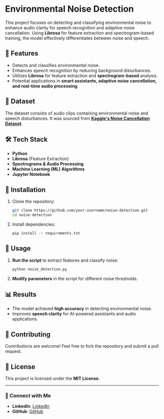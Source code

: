 
# Environmental Noise Detection

This project focuses on detecting and classifying environmental noise to enhance audio clarity for speech recognition and adaptive noise cancellation. Using **Librosa** for feature extraction and spectrogram-based training, the model effectively differentiates between noise and speech.

## 🚀 Features
- Detects and classifies environmental noise.
- Enhances speech recognition by reducing background disturbances.
- Utilizes **Librosa** for feature extraction and **spectrogram-based** analysis.
- Potential applications in **smart assistants, adaptive noise cancellation, and real-time audio processing**.

## 📂 Dataset
The dataset consists of audio clips containing environmental noise and speech disturbances. It was sourced from **[Kaggle's Noise Cancellation Dataset](https://www.kaggle.com/datasets/srujannagamally/noise-cancellation?select=clean_testset_wav)**.

## 🛠️ Tech Stack
- **Python**
- **Librosa** (Feature Extraction)
- **Spectrograms & Audio Processing**
- **Machine Learning (ML) Algorithms**
- **Jupyter Notebook**

## 🔧 Installation

1. Clone the repository:
   ```bash
   git clone https://github.com/your-username/noise-detection.git
   cd noise-detection
   ```
2. Install dependencies:
   ```bash
   pip install -r requirements.txt
   ```

## 📌 Usage
1. **Run the script** to extract features and classify noise:
   ```bash
   python noise_detection.py
   ```
2. **Modify parameters** in the script for different noise thresholds.

## 📊 Results
- The model achieved **high accuracy** in detecting environmental noise.
- Improves **speech clarity** for AI-powered assistants and audio applications.

## 🤝 Contributing
Contributions are welcome! Feel free to fork the repository and submit a pull request.

## 📜 License
This project is licensed under the **MIT License**.

---

### 🔗 Connect with Me
- **LinkedIn**: [LinkedIn](www.linkedin.com/in/vatsal163)
- **GitHub**: [GitHub](https://github.com/vatsalmehta163)

